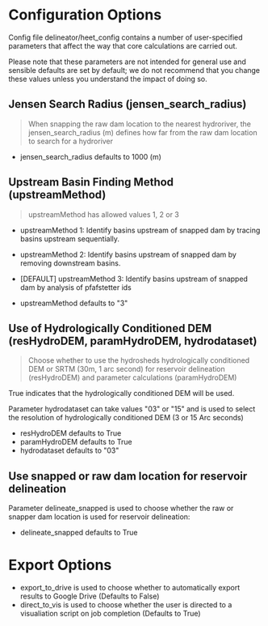 # Configuration Options
Config file delineator/heet_config contains a number of user-specified parameters that affect the way that core calculations are carried out. 

Please note that these parameters are not intended for general use and sensible defaults are set by default; we do not recommend that you change these values unless you understand the impact of doing so.

## Jensen Search Radius (jensen_search_radius)

> When snapping the raw dam location to the nearest hydroriver, the jensen_search_radius (m) defines how far from the raw dam location to search for a hydroriver  

* jensen_search_radius defaults to 1000 (m)

## Upstream Basin Finding Method (upstreamMethod)

> upstreamMethod has allowed values 1, 2 or 3

* upstreamMethod 1: Identify basins upstream of snapped dam by tracing basins upstream sequentially. 
* upstreamMethod 2: Identify basins upstream of snapped dam by removing downstream basins. 
* [DEFAULT] upstreamMethod 3: Identify basins upstream of snapped dam by analysis of pfafstetter ids

* upstreamMethod defaults to "3"

## Use of Hydrologically Conditioned DEM (resHydroDEM, paramHydroDEM, hydrodataset)

> Choose whether to use the hydrosheds hydrologically conditioned DEM or SRTM (30m, 1 arc second) for reservoir delineation (resHydroDEM) and parameter calculations (paramHydroDEM)

True indicates that the hydrologically conditioned DEM will be used.

Parameter hydrodataset can take values "03" or "15" and is used to select the 
resolution of hydrologically conditioned DEM (3 or 15 Arc seconds)

* resHydroDEM defaults to True
* paramHydroDEM defaults to True
* hydrodataset defaults to "03"

## Use snapped or raw dam location for reservoir delineation
Parameter delineate_snapped is used to choose whether the raw or snapper
dam location is used for reservoir delineation:

* delineate_snapped defaults to True

# Export Options
* export_to_drive is used to choose whether to automatically export results to Google Drive (Defaults to False)
* direct_to_vis is used to choose whether the user is directed to a visualiation script on job completion (Defaults to True)